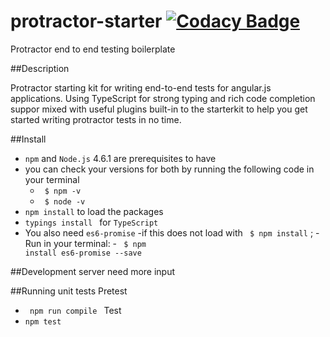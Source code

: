 # protractor-starter [![Codacy Badge](https://api.codacy.com/project/badge/Grade/f44bb3f03787447d9ba45a763d747764)](https://www.codacy.com/app/charithsoori/protractor-starter?utm_source=github.com&amp;utm_medium=referral&amp;utm_content=99xt/protractor-starter&amp;utm_campaign=Badge_Grade)
Protractor end to end testing boilerplate

##Description

 Protractor starting kit for writing end-to-end tests for angular.js applications. 
 Using TypeScript for strong typing and rich code completion suppor mixed with useful plugins built-in
 to the starterkit to help you get started writing protractor tests in no time.

##Install 

- <code>npm</code> and <code>Node.js</code> 4.6.1 are prerequisites to have 
- you can check your versions for both by running the following code in your terminal
    - <code> $ npm -v </code>
    - <code> $ node -v </code>
- <code>npm install</code> to load the packages 
- <code>typings install </code> for <code>TypeScript</code>
- You also need <code>es6-promise</code>
    -if this does not load with <code> $ npm install</code> ; 
    -Run in your terminal:
        - <code> $ npm install es6-promise --save</code>


##Development server
need more input 

##Running unit tests
Pretest
- <code> npm run compile </code> 
Test
- <code>npm test </code> 
